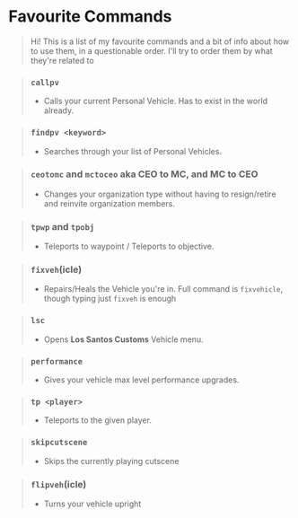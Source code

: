 # Favourite Commands
> Hi! This is a list of my favourite commands and a bit of info about how to use them, in a questionable order. I'll try to order them by what they're related to


> ### `callpv`
> - Calls your current Personal Vehicle. Has to exist in the world already.

> ### `findpv <keyword>`
> - Searches through your list of Personal Vehicles.

> ### `ceotomc` and `mctoceo` aka CEO to MC, and MC to CEO
> - Changes your organization type without having to resign/retire and reinvite organization members.

> ### `tpwp` and `tpobj`
> - Teleports to waypoint / Teleports to objective.

> ### `fixveh`(icle)
> - Repairs/Heals the Vehicle you're in. Full command is `fixvehicle`, though typing just `fixveh` is enough

> ### `lsc`
> - Opens **Los Santos Customs** Vehicle menu.

> ### `performance`
> - Gives your vehicle max level performance upgrades.

> ### `tp <player>`
> - Teleports to the given player.

> ### `skipcutscene`
> - Skips the currently playing cutscene

> ### `flipveh`(icle)
> -  Turns your vehicle upright
